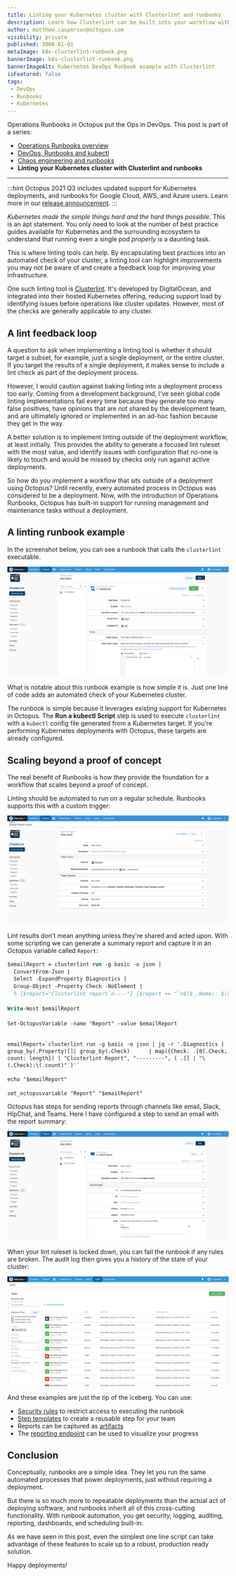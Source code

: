 ```yaml
---
title: Linting your Kubernetes cluster with Clusterlint and runbooks
description: Learn how Clusterlint can be built into your workflow with runbooks.
author: matthew.casperson@octopus.com
visibility: private
published: 3000-01-01
metaImage: k8s-clusterlint-runbook.png
bannerImage: k8s-clusterlint-runbook.png
bannerImageAlt: Kubernetes DevOps Runbook example with Clusterlint
isFeatured: false
tags:
 - DevOps
 - Runbooks
 - Kubernetes
---
```


Operations Runbooks in Octopus put the Ops in DevOps. This post is part of a series:

- [Operations Runbooks overview](https://octopus.com/blog/operations-runbooks)
- [DevOps, Runbooks and kubectl](https://octopus.com/blog/devops-runbooks-and-kubectl)
- [Chaos engineering and runbooks](https://octopus.com/blog/chaos-engineering-and-runbooks)
- **Linting your Kubernetes cluster with Clusterlint and runbooks**

---

:::hint
Octopus 2021 Q3 includes updated support for Kubernetes deployments, and runbooks for Google Cloud, AWS, and Azure users. Learn more in our [release announcement](https://octopus.com/blog/octopus-release-2021-q3).
:::

*Kubernetes made the simple things hard and the hard things possible.* This is an apt statement. You only need to look at the number of best practice guides available for Kubernetes and the surrounding ecosystem to understand that running even a single pod *properly* is a daunting task.

This is where linting tools can help. By encapsulating best practices into an automated check of your cluster, a linting tool can highlight improvements you may not be aware of and create a feedback loop for improving your infrastructure.

One such linting tool is [Clusterlint](https://github.com/digitalocean/clusterlint). It's developed by DigitalOcean, and integrated into their hosted Kubernetes offering, reducing support load by identifying issues before operations like cluster updates. However, most of the checks are generally applicable to any cluster.

## A lint feedback loop

A question to ask when implementing a linting tool is whether it should target a subset, for example, just a single deployment, or the entire cluster. If you target the results of a single deployment, it makes sense to include a lint check as part of the deployment process.

However, I would caution against baking linting into a deployment process too early. Coming from a development background, I’ve seen global code linting implementations fail every time because they generate too many false positives, have opinions that are not shared by the development team, and are ultimately ignored or implemented in an ad-hoc fashion because they get in the way.

A better solution is to implement linting outside of the deployment workflow, at least initially. This provides the ability to generate a focused lint ruleset with the most value, and identify issues with configuration that no-one is likely to touch and would be missed by checks only run against active deployments.

So how do you implement a workflow that sits outside of a deployment using Octopus? Until recently, every automated process in Octopus was considered to be a deployment. Now, with the introduction of Operations Runbooks, Octopus has built-in support for running management and maintenance tasks without a deployment.

## A linting runbook example

In the screenshot below, you can see a runbook that calls the `clusterlint` executable.

![Octopus dashboard open on Projects tab and Operations Runbooks page showing ClusterLint Step Editor](clusterlint-runbook.png "width=500")

What is notable about this runbook example is how simple it is. Just one line of code adds an automated check of your Kubernetes cluster.

The runbook is simple because it leverages existing support for Kubernetes in Octopus. The **Run a kubectl Script** step is used to execute `clusterlint` with a `kubectl` config file generated from a Kubernetes target. If you're performing Kubernetes deployments with Octopus, these targets are already configured.

## Scaling beyond a proof of concept

The real benefit of Runbooks is how they provide the foundation for a workflow that scales beyond a proof of concept.

Linting should be automated to run on a regular schedule. Runbooks supports this with a custom trigger:

![Octopus dashboard open on Projects tab and Operations Triggers page showing Daily check](runbook-schedule.png "width=500")

Lint results don’t mean anything unless they're shared and acted upon. With some scripting we can generate a summary report and capture it in an Octopus variable called `Report`:

```ps PowerShell
$emailReport = clusterlint run -g basic -o json |
  ConvertFrom-Json |
  Select -ExpandProperty Diagnostics |
  Group-Object -Property Check -NoElement |
  % {$report="Clusterlint report`n----"} {$report += "`n$($_.Name): $($_.Count)"} {$report}

Write-Host $emailReport

Set-OctopusVariable -name "Report" -value $emailReport
```

```command line bash

emailReport=`clusterlint run -g basic -o json | jq -r '.Diagnostics | group_by(.Property)[]| group_by(.Check)      | map({Check: .[0].Check, count: length}) | "Clusterlint Report", "---------", ( .[] | "\(.Check):\(.count)" )'`

echo "$emailReport"

set_octopusvariable "Report" "$emailReport"

```

Octopus has steps for sending reports through channels like email, Slack, HipChat, and Teams. Here I have configured a step to send an email with the report summary:

![Octopus dashboard open on Projects tab and Operations Runbooks page showing Email report](email.png "width=500")

When your lint ruleset is locked down, you can fail the runbook if any rules are broken. The audit log then gives you a history of the state of your cluster:

![Octopus dashboard open on Tasks tab showing audit log](audit.png "width=500")

And these examples are just the tip of the iceberg. You can use:

- [Security rules](https://octopus.com/docs/administration/managing-users-and-teams) to restrict access to executing the runbook
- [Step templates](https://octopus.com/docs/deployment-process/steps/custom-step-templates) to create a reusable step for your team
- Reports can be captured as [artifacts](https://octopus.com/docs/deployment-process/artifacts)
- The [reporting endpoint](https://octopus.com/docs/administration/reporting) can be used to visualize your progress

## Conclusion

Conceptually, runbooks are a simple idea. They let you run the same automated processes that power deployments, just without requiring a deployment.

But there is so much more to repeatable deployments than the actual act of deploying software, and runbooks inherit all of this cross-cutting functionality. With runbook automation, you get security, logging, auditing, reporting, dashboards, and scheduling built-in.

As we have seen in this post, even the simplest one line script can take advantage of these features to scale up to a robust, production ready solution.

Happy deployments!
